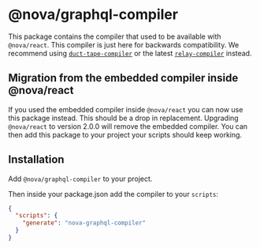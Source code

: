 # @nova/graphql-compiler

This package contains the compiler that used to be available with `@nova/react`. This compiler is just here for backwards compatibility. We recommend using [`duct-tape-compiler`](https://github.com/microsoft/graphitation/tree/main/packages/apollo-react-relay-duct-tape-compiler) or the latest [`relay-compiler`](https://relay.dev/docs/getting-started/installation-and-setup/#set-up-the-compiler) instead.

## Migration from the embedded compiler inside @nova/react

If you used the embedded compiler inside `@nova/react` you can now use this package instead. This should be a drop in replacement. Upgrading `@nova/react` to version 2.0.0 will remove the embedded compiler. You can then add this package to your project your scripts should keep working.

## Installation

Add `@nova/graphql-compiler` to your project.

Then inside your package.json add the compiler to your `scripts`:

```json
{
  "scripts": {
    "generate": "nova-graphql-compiler"
  }
}
```
